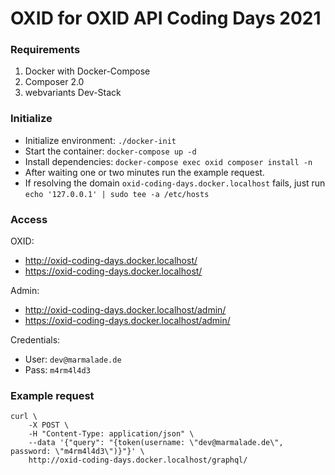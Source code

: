 # OXID for OXID API Coding Days 2021

### Requirements
1. Docker with Docker-Compose
2. Composer 2.0
3. webvariants Dev-Stack

### Initialize
- Initialize environment: `./docker-init`
- Start the container: `docker-compose up -d`
- Install dependencies: `docker-compose exec oxid composer install -n`
- After waiting one or two minutes run the example request.
- If resolving the domain `oxid-coding-days.docker.localhost` fails, just run `echo '127.0.0.1' | sudo tee -a /etc/hosts`

### Access
OXID:
- http://oxid-coding-days.docker.localhost/
- https://oxid-coding-days.docker.localhost/

Admin:
- http://oxid-coding-days.docker.localhost/admin/
- https://oxid-coding-days.docker.localhost/admin/

Credentials:
- User: `dev@marmalade.de`
- Pass: `m4rm4l4d3`

### Example request
```shell
curl \
    -X POST \
    -H "Content-Type: application/json" \
    --data '{"query": "{token(username: \"dev@marmalade.de\", password: \"m4rm4l4d3\")}"}' \
    http://oxid-coding-days.docker.localhost/graphql/
```
